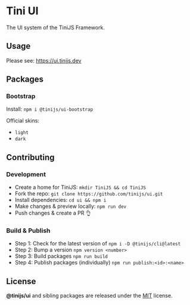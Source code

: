 # Tini UI 

The UI system of the TiniJS Framework.

## Usage

Please see: <https://ui.tinijs.dev>

## Packages

### Bootstrap

Install: `npm i @tinijs/ui-bootstrap`

Official skins:
  - `light`
  - `dark`

## Contributing

### Development

- Create a home for TiniJS: `mkdir TiniJS && cd TiniJS`
- Fork the repo: `git clone https://github.com/tinijs/ui.git`
- Install dependencies: `cd ui && npm i`
- Make changes & preview locally: `npm run dev`
- Push changes & create a PR 👌

### Build & Publish

- Step 1: Check for the latest version of `npm i -D @tinijs/cli@latest`
- Step 2: Bump a version `npm version <number>`
- Step 3: Build packages `npm run build`
- Step 4: Publish packages (individually) `npm run publish:<id>:<name>`

## License

**@tinijs/ui** and sibling packages are released under the [MIT](https://github.com/tinijs/ui/blob/master/LICENSE) license.
